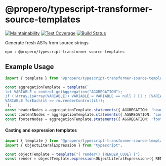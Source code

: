 # @propero/typescript-transformer-source-templates

[![Maintainability](https://api.codeclimate.com/v1/badges/0e6222501c8f6d1b7af9/maintainability)](https://codeclimate.com/github/propero-oss/typescript-transformer-source-templates/maintainability)
[![Test Coverage](https://api.codeclimate.com/v1/badges/0e6222501c8f6d1b7af9/test_coverage)](https://codeclimate.com/github/propero-oss/typescript-transformer-source-templates/test_coverage)
[![Build Status](https://travis-ci.com/propero-oss/typescript-transformer-source-templates.svg?branch=master)](https://travis-ci.com/propero-oss/typescript-transformer-source-templates)

Generate fresh ASTs from source strings

```shell script
npm i @propero/typescript-transformer-source-templates
```

## Example Usage
```typescript
import { template } from "@propero/typescript-transformer-source-templates";

const aggregationTemplate = template(`
let VARIABLE = control.getAggregation("AGGREGATION");
if (!Array.isArray(VARIABLE)) VARIABLE = VARIABLE == null ? [] : [VARIABLE];
VARIABLE.forEach(it => rm.renderControl(it));
`);
const headerNodes = aggregationTemplate.statements({ AGGREGATION: 'header', VARIABLE: "_header" });
const contentNodes = aggregationTemplate.statements({ AGGREGATION: 'content', VARIABLE: () => "_content" });
const footerNodes = aggregationTemplate.statements({ AGGREGATION: 'footer' });
```

#### Casting and expression templates
```typescript
import { template } from "@propero/typescript-transformer-source-templates";
import { ObjectLiteralExpression } from "typescript";

const objectTemplate = template("{ render() {RENDER_CODE} }");
const render = objectTemplate.expression<ObjectLiteralExpression>({ RENDER_CODE: generateRenderCode() }).properties.find(it => it.name === "render");
```
